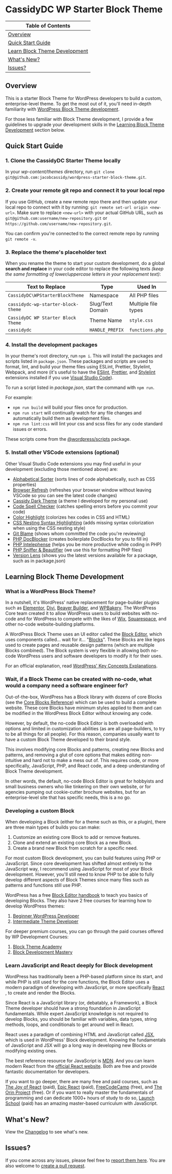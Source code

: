 # CassidyDC WP Starter Block Theme

| Table of Contents                                               |
| --------------------------------------------------------------- |
| [Overview](#overview)                                           |
| [Quick Start Guide](#quick-start-guide)                         |
| [Learn Block Theme Development](#learn-block-theme-development) |
| [What's New?](#whats-new)                                       |
| [Issues?](#issues)                                              |

## Overview

This is a starter Block Theme for WordPress developers to build a custom, enterprise-level theme. To get the most out of it, you'll need in-depth familiarity with [WordPress Block Theme development](https://developer.wordpress.org/themes/).

For those less familiar with Block Theme development, I provide a few guidelines to upgrade your development skills in the [Learning Block Theme Development](#learning-block-theme-development) section below.

## Quick Start Guide

### 1. Clone the CassidyDC Starter Theme locally

In your _wp-content/themes_ directory, run `git clone git@github.com:jacobcassidy/wordpress-starter-block-theme.git`.

### 2. Create your remote git repo and connect it to your local repo

If you use GitHub, create a new remote repo there and then update your local repo to connect with it by running: `git remote set-url origin <new-url>`. Make sure to replace `<new-url>` with your actual GitHub URL, such as `git@github.com:username/new-repository.git` or `https://github.com/username/new-repository.git`.

You can confirm you're connected to the correct remote repo by running `git remote -v`.

### 3. Replace the theme's placeholder text

When you rename the theme to start your custom development, do a global **search and replace** in your code editor to replace the following texts _(keep the same formatting of lower/uppercase letters in your replacement text)_:

| Text to Replace                    | Type             | Used In             |
| ---------------------------------- | ---------------- | ------------------- |
| `CassidyDC\WPStarterBlockTheme`    | Namespace        | All PHP files       |
| `cassidydc-wp-starter-block-theme` | Slug/Text Domain | Multiple file types |
| `CassidyDC WP Starter Block Theme` | Theme Name       | `style.css`         |
| `cassidydc`                        | `HANDLE_PREFIX`  | `functions.php`     |

### 4. Install the development packages

In your theme's root directory, run `npm i`. This will install the packages and scripts listed in `package.json`. These packages and scripts are used to format, lint, and build your theme files using ESLint, Prettier, Stylelint, Webpack, and more (it's useful to have the [ESlint](https://marketplace.visualstudio.com/items?itemName=dbaeumer.vscode-eslint), [Prettier](https://marketplace.visualstudio.com/items?itemName=esbenp.prettier-vscode), and [Stylelint](https://marketplace.visualstudio.com/items?itemName=stylelint.vscode-stylelint) extensions installed if you use [Visual Studio Code](https://code.visualstudio.com/)).

To run a script listed in _package.json_, start the command with `npm run`.

For example:

-   `npm run build` will build your files once for production.
-   `npm run start` will continually watch for any file changes and automatically build them as development files.
-   `npm run lint:css` will lint your css and scss files for any code standard issues or errors.

These scripts come from the [@wordpress/scripts](https://developer.wordpress.org/block-editor/reference-guides/packages/packages-scripts/) package.

### 5. Install other VSCode extensions (optional)

Other Visual Studio Code extensions you may find useful in your development (excluding those mentioned above) are:

-   [Alphabetical Sorter](https://marketplace.visualstudio.com/items?itemName=ue.alphabetical-sorter) (sorts lines of code alphabetically, such as CSS properties)
-   [Browser Refresh](https://marketplace.visualstudio.com/items?itemName=fabiospampinato.vscode-browser-refresh) (refreshes your browser window without leaving VSCode so you can see the latest code changes)
-   [Cassidy Dark Theme](https://marketplace.visualstudio.com/items?itemName=jacobcassidy.cassidy-dark) (a theme I developed for my personal use)
-   [Code Spell Checker](https://marketplace.visualstudio.com/items?itemName=streetsidesoftware.code-spell-checker) (catches spelling errors before you commit your code)
-   [Color Highlight](https://marketplace.visualstudio.com/items?itemName=naumovs.color-highlight) (colorizes hex codes in CSS and HTML)
-   [CSS Nesting Syntax Highlighting](https://marketplace.visualstudio.com/items?itemName=jacobcassidy.css-nesting-syntax-highlighting) (adds missing syntax colorization when using the CSS nesting style)
-   [Git Blame](https://marketplace.visualstudio.com/items?itemName=waderyan.gitblame) (shows whom committed the code you're reviewing)
-   [PHP DocBlocker](https://marketplace.visualstudio.com/items?itemName=neilbrayfield.php-docblocker) (creates boilerplate DocBlocks for you to fill in)
-   [PHP Intelephense](https://marketplace.visualstudio.com/items?itemName=bmewburn.vscode-intelephense-client) (helps you be more productive while coding in PHP)
-   [PHP Sniffer & Beautifier](https://marketplace.visualstudio.com/items?itemName=ValeryanM.vscode-phpsab) (we use this for formatting PHP files)
-   [Version Lens](https://marketplace.visualstudio.com/items?itemName=pflannery.vscode-versionlens) (shows you the latest versions available for a package, such as in package.json)

## Learning Block Theme Development

### What is a WordPress Block Theme?

In a nutshell, it's WordPress' native replacement for page-builder plugins such as [Elementor](https://elementor.com/), [Divi](https://www.elegantthemes.com/gallery/divi/), [Beaver Builder](https://www.wpbeaverbuilder.com/), and [WPBakery](https://wpbakery.com/). The WordPress Core team created it to allow WordPress users to build websites with no-code and for WordPress to compete with the likes of [Wix](https://www.wix.com/), [Squarespace](https://www.squarespace.com/), and other no-code website-building platforms.

A WordPress Block Theme uses an UI editor called the [Block Editor](https://developer.wordpress.org/block-editor/), which uses components called... wait for it... "[Blocks](https://developer.wordpress.org/Block-editor/explanations/architecture/key-concepts/#Bbocks)". These Blocks are like legos used to create pages and reusable design patterns (which are multiple Blocks combined). The Block system is very flexible in allowing both no-code WordPress users and software developers to modify it for their uses.

For an official explanation, read [WordPress' Key Concepts Explanations](https://developer.wordpress.org/block-editor/explanations/architecture/key-concepts/).

### Wait, if a Block Theme can be created with no-code, what would a company need a software engineer for?

Out-of-the-box, WordPress has a Block library with dozens of core Blocks (see the [Core Blocks Reference](https://developer.wordpress.org/block-editor/reference-guides/core-blocks/)) which can be used to build a complete website. These core Blocks have minimum styles applied to them and can be modified in the WordPress Block Editor without knowing any code.

However, by default, the no-code Block Editor is both overloaded with options and limited in customization abilities (as are all page-builders, to try to be all things for all people). For this reason, companies usually want to have a custom Block Theme developed to their brand style.

This involves modifying core Blocks and patterns, creating new Blocks and patterns, and removing a glut of core options that makes editing non-intuitive and hard not to make a mess out of. This requires code, or more specifically, JavaScript, PHP, and React code, and a deep understanding of Block Theme development.

In other words, the default, no-code Block Editor is great for hobbyists and small business owners who like tinkering on their own website, or for agencies pumping out cookie-cutter brochure websites, but for an enterprise-level site that has specific needs, this is a no go.

### Developing a custom Block

When developing a Block (either for a theme such as this, or a plugin), there are three main types of builds you can make:

1. Customize an existing core Block to add or remove features.
2. Clone and extend an existing core Block as a new Block.
3. Create a brand new Block from scratch for a specific need.

For most custom Block development, you can build features using PHP or JavaScript. Since core development has shifted almost entirely to the JavaScript way, I recommend using JavaScript for most of your Block development. However, you'll still need to know PHP to be able to fully develop different aspects of Block Themes since many files such as patterns and functions still use PHP.

WordPress has a free [Block Editor handbook](https://developer.wordpress.org/block-editor/) to teach you basics of developing Blocks. They also have 2 free courses for learning how to develop WordPress themes:

1. [Beginner WordPress Developer](https://learn.wordpress.org/course/beginner-wordpress-developer/)
2. [Intermediate Theme Developer](https://learn.wordpress.org/course/intermediate-theme-developer/)

For deeper premium courses, you can go through the paid courses offered by WP Development Courses:

1. [Block Theme Academy](https://wpdevelopment.courses/courses/building-block-themes/?)
2. [Block Development Mastery](https://wpdevelopment.courses/courses/building-custom-blocks/)

### Learn JavaScript and React deeply for Block development

WordPress has traditionally been a PHP-based platform since its start, and while PHP is still used for the core functions, the Block Editor uses a modern paradigm of developing with JavaScript, or more specifically [React](https://react.dev/) , to create and render the Blocks.

Since React is a JavaScript library (or, debatably, a Framework), a Block Theme developer should have a strong foundation in JavaScript fundamentals. While expert JavaScript knowledge is not required to develop Blocks, you should be familiar with variables, data types, string methods, loops, and conditionals to get around well in React.

React uses a paradigm of combining HTML and JavaScript called [JSX](https://react.dev/learn/writing-markup-with-jsx), which is used in WordPress' Block development. Knowing the fundamentals of JavaScript and JSX will go a long way in developing new Blocks or modifying existing ones.

The best reference resource for JavaScript is [MDN](https://developer.mozilla.org/en-US/docs/Web/JavaScript). And you can learn modern React from the [official React website](https://react.dev/learn). Both are free and provide fantastic documentation for developers.

If you want to go deeper, there are many free and paid courses, such as [The Joy of React](https://www.joyofreact.com) (paid), [Epic React](https://www.epicreact.dev) (paid), [FreeCodeCamp](https://www.freecodecamp.org) (free), and [The Orin Project](https://www.theodinproject.com) (free). Or if you want to really master the fundamentals of programming and can dedicate 1000+ hours of study to do so, [Launch School](https://launchschool.com) (paid) has an amazing master-based curriculum with JavaScript.

## What's New?

View the [Changelog](https://github.com/jacobcassidy/wordpress-starter-block-theme/blob/main/CHANGELOG.md) to see what's new.

## Issues?

If you come across any issues, please feel free to [report them here](https://github.com/jacobcassidy/wordpress-starter-block-theme/issues). You are also welcome to [create a pull request](https://github.com/jacobcassidy/wordpress-starter-block-theme/pulls).
